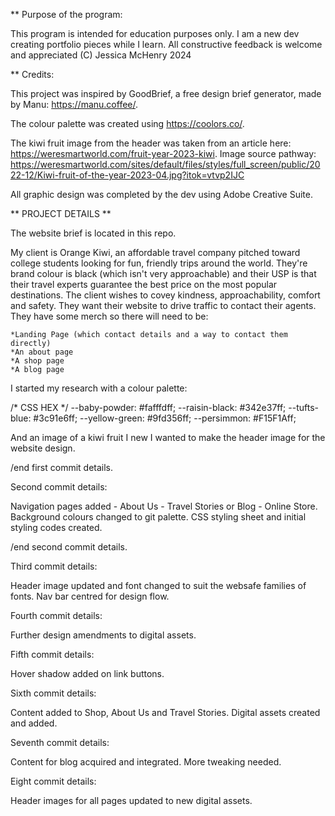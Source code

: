 ** Purpose of the program:

This program is intended for education purposes only. I am a new dev creating portfolio pieces while I learn. All constructive feedback is welcome and appreciated (C) Jessica McHenry 2024

** Credits:

This project was inspired by GoodBrief, a free design brief generator, made by Manu: https://manu.coffee/.

The colour palette was created using https://coolors.co/.

The kiwi fruit image from the header was taken from an article here: https://weresmartworld.com/fruit-year-2023-kiwi.
Image source pathway: https://weresmartworld.com/sites/default/files/styles/full_screen/public/2022-12/Kiwi-fruit-of-the-year-2023-04.jpg?itok=vtvp2IJC

All graphic design was completed by the dev using Adobe Creative Suite.

** PROJECT DETAILS **

The website brief is located in this repo.

My client is Orange Kiwi, an affordable travel company pitched toward college students looking for fun, friendly trips around the world. They're brand colour is black (which isn't very approachable) and their USP is that their travel experts guarantee the best price on the most popular destinations. The client wishes to covey kindness, approachability, comfort and safety. They want their website to drive traffic to contact their agents. They have some merch so there will need to be:

    *Landing Page (which contact details and a way to contact them directly)
    *An about page
    *A shop page
    *A blog page

I started my research with a colour palette:

/* CSS HEX */
--baby-powder: #fafffdff;
--raisin-black: #342e37ff;
--tufts-blue: #3c91e6ff;
--yellow-green: #9fd356ff;
--persimmon: #F15F1Aff;

And an image of a kiwi fruit I new I wanted to make the header image for the website design.

/end first commit details.

Second commit details:

Navigation pages added - About Us - Travel Stories or Blog - Online Store.
Background colours changed to git palette.
CSS styling sheet and initial styling codes created.

/end second commit details.

Third commit details:

Header image updated and font changed to suit the websafe families of fonts.
Nav bar centred for design flow.

Fourth commit details:

Further design amendments to digital assets.

Fifth commit details:

Hover shadow added on link buttons.

Sixth commit details:

Content added to Shop, About Us and Travel Stories. Digital assets created and added.

Seventh commit details:

Content for blog acquired and integrated. More tweaking needed.

Eight commit details:

Header images for all pages updated to new digital assets.